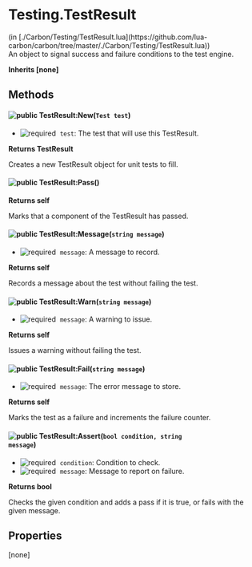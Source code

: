<link href="../../style.css" rel="stylesheet" type="text/css"/>
<h1 class="class-title">Testing.TestResult</h1>
<span class="file-link">(in [./Carbon/Testing/TestResult.lua](https://github.com/lua-carbon/carbon/tree/master/./Carbon/Testing/TestResult.lua))</span><br/>
An object to signal success and failure conditions to the test engine.

**Inherits [none]**

## Methods
#### ![public](https://img.shields.io/badge/%20-public-11b237.svg?style=flat-square) TestResult:New(<code>Test test</code>)
- ![required](https://img.shields.io/badge/%20-required-ff9600.svg?style=flat-square)&nbsp;&nbsp;`test`: The test that will use this TestResult.

**Returns  TestResult**

Creates a new TestResult object for unit tests to fill.


#### ![public](https://img.shields.io/badge/%20-public-11b237.svg?style=flat-square) TestResult:Pass()


**Returns  self**

Marks that a component of the TestResult has passed.


#### ![public](https://img.shields.io/badge/%20-public-11b237.svg?style=flat-square) TestResult:Message(<code>string message</code>)
- ![required](https://img.shields.io/badge/%20-required-ff9600.svg?style=flat-square)&nbsp;&nbsp;`message`: A message to record.

**Returns  self**

Records a message about the test without failing the test.


#### ![public](https://img.shields.io/badge/%20-public-11b237.svg?style=flat-square) TestResult:Warn(<code>string message</code>)
- ![required](https://img.shields.io/badge/%20-required-ff9600.svg?style=flat-square)&nbsp;&nbsp;`message`: A warning to issue.

**Returns  self**

Issues a warning without failing the test.


#### ![public](https://img.shields.io/badge/%20-public-11b237.svg?style=flat-square) TestResult:Fail(<code>string message</code>)
- ![required](https://img.shields.io/badge/%20-required-ff9600.svg?style=flat-square)&nbsp;&nbsp;`message`: The error message to store.

**Returns  self**

Marks the test as a failure and increments the failure counter.


#### ![public](https://img.shields.io/badge/%20-public-11b237.svg?style=flat-square) TestResult:Assert(<code>bool condition, string message</code>)
- ![required](https://img.shields.io/badge/%20-required-ff9600.svg?style=flat-square)&nbsp;&nbsp;`condition`: Condition to check.
- ![required](https://img.shields.io/badge/%20-required-ff9600.svg?style=flat-square)&nbsp;&nbsp;`message`: Message to report on failure.

**Returns  bool**

Checks the given condition and adds a pass if it is true, or fails with the given message.


## Properties
[none]
